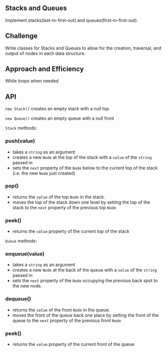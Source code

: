 ## Stacks and Queues
Implement stacks(last-in-first-out) and queues(first-in-first-out).

## Challenge
Write classes for Stacks and Queues to allow for the creation, traversal, and output of nodes in each data structure.

## Approach and Efficiency
While loops when needed

## API

`new Stack()` creates an empty stack with a null top

`new Queue()` creates an empty queue with a null front

`Stack` methods:

### push(value)
* takes a `string` as an argument
* creates a new `Node` at the top of the stack with a `value` of the `string` passed in
* sets the `next` property of the `Node` below to the current top of the stack (i.e. the new `Node` just created)

### pop()
* returns the `value` of the top `Node` in the stack.
* moves the top of the stack down one level by setting the top of the stack to the `next` property of the previous top `Node`

### peek()
* returns the `value` property of the current top of the stack


`Queue` methods:

### enqueue(value)
* takes a `string` as an argument
* creates a new `Node` at the back of the queue with a `value` of the `string` passed in
* sets the `next` property of the `Node` occupying the previous back spot to the new node.

### dequeue()
* returns the `value` of the front `Node` in the queue.
* moves the front of the queue back one place by setting the front of the queue to the `next` property of the previous front `Node`

### peek()
* returns the `value` property of the current front of the queue